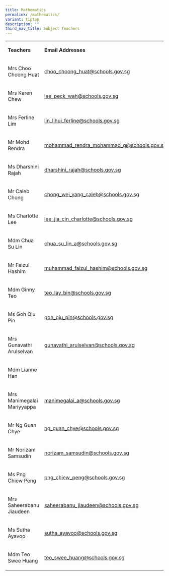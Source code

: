 ```yaml
---
title: Mathematics
permalink: /mathematics/
variant: tiptap
description: ""
third_nav_title: Subject Teachers
---
```

<p></p>
<table style="minWidth: 50px">
<colgroup>
<col>
<col>
</colgroup>
<tbody>
<tr>
<td rowspan="1" colspan="1">
<p><strong>Teachers</strong>
</p>
</td>
<td rowspan="1" colspan="1">
<p><strong>Email Addresses</strong>
</p>
</td>
</tr>
<tr>
<td rowspan="1" colspan="1">
<p>Mrs Choo Choong Huat</p>
</td>
<td rowspan="1" colspan="1">
<p><a href="mailto:phua_si_ying@schools.gov.sg" rel="noopener noreferrer nofollow" target="_blank">choo_choong_huat@schools.gov.sg</a>
</p>
</td>
</tr>
<tr>
<td rowspan="1" colspan="1">
<p>Mrs Karen Chew</p>
</td>
<td rowspan="1" colspan="1">
<p><a href="mailto:phua_si_ying@schools.gov.sg" rel="noopener noreferrer nofollow" target="_blank">lee_peck_wah@schools.gov.sg</a>
</p>
</td>
</tr>
<tr>
<td rowspan="1" colspan="1">
<p>Mrs Ferline Lim</p>
</td>
<td rowspan="1" colspan="1">
<p><a href="mailto:phua_si_ying@schools.gov.sg" rel="noopener noreferrer nofollow" target="_blank">lin_lihui_ferline@schools.gov.sg</a>
</p>
</td>
</tr>
<tr>
<td rowspan="1" colspan="1">
<p>Mr Mohd Rendra</p>
</td>
<td rowspan="1" colspan="1">
<p><a href="mailto:phua_si_ying@schools.gov.sg" rel="noopener noreferrer nofollow" target="_blank">mohammad_rendra_mohammad_g@schools.gov.sg</a>
</p>
</td>
</tr>
<tr>
<td rowspan="1" colspan="1">
<p>Ms Dharshini Rajah</p>
</td>
<td rowspan="1" colspan="1">
<p><a href="mailto:phua_si_ying@schools.gov.sg" rel="noopener noreferrer nofollow" target="_blank">dharshini_rajah@schools.gov.sg</a>
</p>
</td>
</tr>
<tr>
<td rowspan="1" colspan="1">
<p>Mr Caleb Chong</p>
</td>
<td rowspan="1" colspan="1">
<p><a href="mailto:phua_si_ying@schools.gov.sg" rel="noopener noreferrer nofollow" target="_blank">chong_wei_yang_caleb@schools.gov.sg</a>
</p>
</td>
</tr>
<tr>
<td rowspan="1" colspan="1">
<p>Ms Charlotte Lee</p>
</td>
<td rowspan="1" colspan="1">
<p><a href="mailto:phua_si_ying@schools.gov.sg" rel="noopener noreferrer nofollow" target="_blank">lee_jia_cin_charlotte@schools.gov.sg</a>
</p>
</td>
</tr>
<tr>
<td rowspan="1" colspan="1">
<p>Mdm Chua Su Lin</p>
</td>
<td rowspan="1" colspan="1">
<p><a href="mailto:phua_si_ying@schools.gov.sg" rel="noopener noreferrer nofollow" target="_blank">chua_su_lin_a@schools.gov.sg</a>
</p>
</td>
</tr>
<tr>
<td rowspan="1" colspan="1">
<p>Mr Faizul Hashim</p>
</td>
<td rowspan="1" colspan="1">
<p><a href="mailto:phua_si_ying@schools.gov.sg" rel="noopener noreferrer nofollow" target="_blank">muhammad_faizul_hashim@schools.gov.sg</a>
</p>
</td>
</tr>
<tr>
<td rowspan="1" colspan="1">
<p>Mdm Ginny Teo</p>
</td>
<td rowspan="1" colspan="1">
<p><a href="mailto:phua_si_ying@schools.gov.sg" rel="noopener noreferrer nofollow" target="_blank">teo_lay_bin@schools.gov.sg</a>
</p>
</td>
</tr>
<tr>
<td rowspan="1" colspan="1">
<p>Ms Goh Qiu Pin</p>
</td>
<td rowspan="1" colspan="1">
<p><a href="mailto:phua_si_ying@schools.gov.sg" rel="noopener noreferrer nofollow" target="_blank">goh_qiu_pin@schools.gov.sg</a>
</p>
</td>
</tr>
<tr>
<td rowspan="1" colspan="1">
<p>Mrs Gunavathi Arulselvan</p>
</td>
<td rowspan="1" colspan="1">
<p><a href="mailto:phua_si_ying@schools.gov.sg" rel="noopener noreferrer nofollow" target="_blank">gunavathi_arulselvan@schools.gov.sg</a>
</p>
</td>
</tr>
<tr>
<td rowspan="1" colspan="1">
<p>Mdm Lianne Han</p>
</td>
<td rowspan="1" colspan="1">
<p></p>
</td>
</tr>
<tr>
<td rowspan="1" colspan="1">
<p>Mrs Manimegalai Mariyyappa</p>
</td>
<td rowspan="1" colspan="1">
<p><a href="mailto:phua_si_ying@schools.gov.sg" rel="noopener noreferrer nofollow" target="_blank">manimegalai_a@schools.gov.sg</a>
</p>
</td>
</tr>
<tr>
<td rowspan="1" colspan="1">
<p>Mr Ng Guan Chye</p>
</td>
<td rowspan="1" colspan="1">
<p><a href="mailto:phua_si_ying@schools.gov.sg" rel="noopener noreferrer nofollow" target="_blank">ng_guan_chye@schools.gov.sg</a>
</p>
</td>
</tr>
<tr>
<td rowspan="1" colspan="1">
<p>Mr Norizam Samsudin</p>
</td>
<td rowspan="1" colspan="1">
<p><a href="mailto:phua_si_ying@schools.gov.sg" rel="noopener noreferrer nofollow" target="_blank">norizam_samsudin@schools.gov.sg</a>
</p>
</td>
</tr>
<tr>
<td rowspan="1" colspan="1">
<p>Ms Png Chiew Peng</p>
</td>
<td rowspan="1" colspan="1">
<p><a href="mailto:phua_si_ying@schools.gov.sg" rel="noopener noreferrer nofollow" target="_blank">png_chiew_peng@schools.gov.sg</a>
</p>
</td>
</tr>
<tr>
<td rowspan="1" colspan="1">
<p>Mrs Saheerabanu Jiaudeen</p>
</td>
<td rowspan="1" colspan="1">
<p><a href="mailto:phua_si_ying@schools.gov.sg" rel="noopener noreferrer nofollow" target="_blank">saheerabanu_jiaudeen@schools.gov.sg</a>
</p>
</td>
</tr>
<tr>
<td rowspan="1" colspan="1">
<p>Ms Sutha Ayavoo</p>
</td>
<td rowspan="1" colspan="1">
<p><a href="mailto:phua_si_ying@schools.gov.sg" rel="noopener noreferrer nofollow" target="_blank">sutha_ayavoo@schools.gov.sg</a>
</p>
</td>
</tr>
<tr>
<td rowspan="1" colspan="1">
<p>Mdm Teo Swee Huang</p>
</td>
<td rowspan="1" colspan="1">
<p><a href="mailto:phua_si_ying@schools.gov.sg" rel="noopener noreferrer nofollow" target="_blank">teo_swee_huang@schools.gov.sg</a>
</p>
</td>
</tr>
</tbody>
</table>
<p></p>